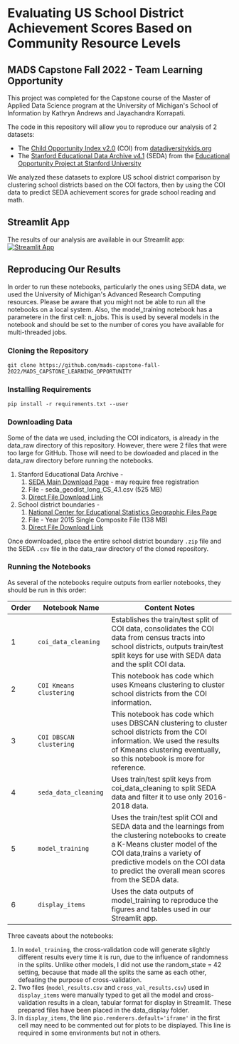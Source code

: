 # Evaluating US School District Achievement Scores Based on Community Resource Levels
## MADS Capstone Fall 2022 - Team Learning Opportunity

This project was completed for the Capstone course of the Master of Applied Data Science program at the University of Michigan's School of Information by Kathryn Andrews and Jayachandra Korrapati. 

The code in this repository will allow you to reproduce our analysis of 2 datasets:
- The [Child Opportunity Index v2.0](https://data.diversitydatakids.org/dataset/coi20-child-opportunity-index-2-0-database) (COI) from [datadiversitykids.org](https://www.diversitydatakids.org/)
- The [Stanford Educational Data Archive v4.1](https://edopportunity.org/get-the-data/seda-archive-downloads/) (SEDA) from the [Educational Opportunity Project at Stanford University](https://edopportunity.org/)

We analyzed these datasets to explore US school district comparison by clustering school districts based on the COI factors, then by using the COI data to predict SEDA achievement scores for grade school reading and math.  

## Streamlit App
The results of our analysis are available in our Streamlit app: [![Streamlit App](https://static.streamlit.io/badges/streamlit_badge_black_white.svg)](https://child-opportunity-mads.streamlit.app)

## Reproducing Our Results
In order to run these notebooks, particularly the ones using SEDA data, we used the University of Michigan's Advanced Research Computing resources.  Please be aware that you might not be able to run all the notebooks on a local system.  Also, the model_training notebook has a parametere in the first cell: n_jobs.  This is used by several models in the notebook and should be set to the number of cores you have available for multi-threaded jobs.

### Cloning the Repository

```
git clone https://github.com/mads-capstone-fall-2022/MADS_CAPSTONE_LEARNING_OPPORTUNITY
```

### Installing Requirements

```
pip install -r requirements.txt --user
```

### Downloading Data
Some of the data we used, including the COI indicators, is already in the data_raw directory of this repository.  However, there were 2 files that were too large for GitHub.  Those will need to be dowloaded and placed in the data_raw directory before running the notebooks.

1. Stanford Educational Data Archive - 
	1. [SEDA Main Download Page](https://edopportunity.org/get-the-data/seda-archive-downloads/) - may require free registration
	2. File - seda_geodist_long_CS_4.1.csv (525 MB)
	3. [Direct File Download Link](https://stacks.stanford.edu/file/druid:db586ns4974/seda_geodist_long_cs_4.1.csv)
2. School district boundaries - 
	1. [National Center for Educational Statistics Geographic Files Page](https://nces.ed.gov/programs/edge/Geographic/DistrictBoundaries)
	2. File - Year 2015 Single Composite File (138 MB)
	3. [Direct File Download Link](https://nces.ed.gov/programs/edge/data/SCHOOLDISTRICT_SY1314_TL15.zip)

Once downloaded, place the entire school district boundary `.zip` file and the SEDA `.csv` file in the data_raw directory of the cloned repository.

### Running the Notebooks
As several of the notebooks require outputs from earlier notebooks, they should be run in this order:


| Order | Notebook Name | Content Notes |
| --- | --- | --- |
| 1 | `coi_data_cleaning` | Establishes the train/test split of COI data, consolidates the COI data from census tracts into school districts, outputs train/test split keys for use with SEDA data and the split COI data. |
| 2 | `COI Kmeans clustering` | This notebook has code which uses Kmeans clustering to cluster school districts from the COI information. |
| 3 | `COI DBSCAN clustering` | This notebook has code which uses DBSCAN clustering to cluster school districts from the COI information. We used the results of Kmeans clustering eventually, so this notebook is more for reference. |
| 4 | `seda_data_cleaning` | Uses train/test split keys from coi_data_cleaning to split SEDA data and filter it to use only 2016-2018 data. |
| 5 | `model_training` | Uses the train/test split COI and SEDA data and the learnings from the clustering notebooks to create a K-Means cluster model of the COI data,trains a variety of predictive models on the COI data to predict the overall mean scores from the SEDA data. |
| 6 | `display_items` | Uses the data outputs of model_training to reproduce the figures and tables used in our Streamlit app.|


Three caveats about the notebooks:
1. In `model_training`, the cross-validation code will generate slightly different results every time it is run, due to the influence of randomness in the splits.  Unlike other models, I did not use the random_state = 42 setting, because that made all the splits the same as each other, defeating the purpose of cross-validation.
2. Two files (`model_results.csv` and `cross_val_results.csv`) used in `display_items` were manually typed to get all the model and cross-validation results in a clean, tabular format for display in Streamlit.  These prepared files have been placed in the data_display folder.
3. In `display_items`, the line `pio.renderers.default='iframe'` in the first cell may need to be commented out for plots to be displayed.  This line is required in some environments but not in others.
